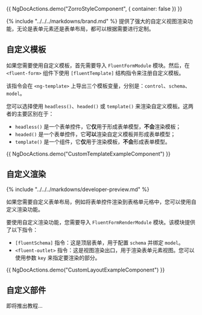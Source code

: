 {{ NgDocActions.demo("ZorroStyleComponent", { container: false }) }}

{% include "../../../markdowns/brand.md" %} 提供了强大的自定义视图渲染功能，无论是表单元素还是表单布局，都可以根据需要进行定制。

## 自定义模板

如果您需要使用自定义模板，首先需要导入 `FluentFormModule` 模块。然后，在 `<fluent-form>` 组件下使用 `[fluentTemplate]` 结构指令来注册自定义模板。

该指令会在 `<ng-template>` 上导出三个模板变量，分别是：`control`、`schema`、`model`。

您可以选择使用 `headless()`、`headed()` 或 `template()` 来渲染自定义模板。这两者的主要区别在于：

- `headless()` 是一个表单控件，它**仅**用于形成表单模型，**不会**渲染模板；
- `headed()` 是一个表单控件，它**可以**渲染自定义模板并形成表单模型；
- `template()` 是一个组件，它**仅**用于渲染模板，**不会**形成表单模型。

{{ NgDocActions.demo("CustomTemplateExampleComponent") }}

## 自定义渲染

{% include "../../../markdowns/developer-preview.md" %}

如果您需要自定义表单布局，例如将表单控件渲染到表格单元格中，您可以使用自定义渲染功能。

要使用自定义渲染功能，您需要导入 `FluentFormRenderModule` 模块。该模块提供了以下指令：

- `[fluentSchema]` 指令：这是顶层表单，用于配置 `schema` 并绑定 `model`。
- `<fluent-outlet>` 指令：这是视图渲染出口，用于渲染表单元素视图。您可以使用参数 `key` 来指定要渲染的部分。

{{ NgDocActions.demo("CustomLayoutExampleComponent") }}

## 自定义部件

即将推出教程...
